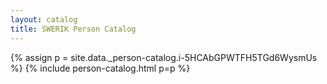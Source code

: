 ```yaml
---
layout: catalog
title: SWERIK Person Catalog
---
```

{% assign p = site.data._person-catalog.i-5HCAbGPWTFH5TGd6WysmUs %}
{% include person-catalog.html p=p %}

